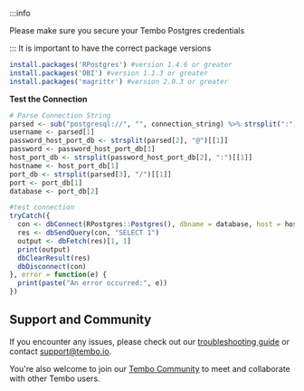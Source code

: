 :::info

Please make sure you secure your Tembo Postgres credentials

:::
It is important to have the correct package versions
```r title="dependencies.r"
install.packages('RPostgres') #version 1.4.6 or greater
install.packages('DBI') #version 1.1.3 or greater
install.packages('magrittr') #version 2.0.3 or greater
```
**Test the Connection**

```r title="main.r"
# Parse Connection String
parsed <- sub("postgresql://", "", connection_string) %>% strsplit(":") %>% unlist()
username <- parsed[1]
password_host_port_db <- strsplit(parsed[2], "@")[[1]]
password <- password_host_port_db[1]
host_port_db <- strsplit(password_host_port_db[2], ":")[[1]]
hostname <- host_port_db[1]
port_db <- strsplit(parsed[3], "/")[[1]]
port <- port_db[1]
database <- port_db[2]

#test connection
tryCatch({
  con <- dbConnect(RPostgres::Postgres(), dbname = database, host = hostname, port = port, user = username, password = password)
  res <- dbSendQuery(con, "SELECT 1")
  output <- dbFetch(res)[1, 1]
  print(output)
  dbClearResult(res)
  dbDisconnect(con)
}, error = function(e) {
  print(paste("An error occurred:", e))
})

```
## Support and Community

If you encounter any issues, please check out our [troubleshooting guide](https://tembo.io/docs/tembo-cloud/troubleshooting) or contact [support@tembo.io](mailto:support@tembo.io).

You're also welcome to join our [Tembo Community](https://join.slack.com/t/tembocommunity/shared_invite/zt-23o25qt91-AnZoC1jhLMLubwia4GeNGw) to meet and collaborate with other Tembo users.
